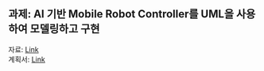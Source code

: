 ## 과제: AI 기반 Mobile Robot Controller를 UML을 사용하여 모델링하고 구현  
  
자료: [Link](https://drive.google.com/drive/folders/1w37X6F2oTjQ1DXIebN4X8zLBJp839Lpl) <br>
계획서: [Link](https://docs.google.com/document/d/1UqMwTojHVScyGVyqJdxZVk9THrqThlbZ/edit?usp=drive_link&ouid=113075564234809645071&rtpof=true&sd=true)
